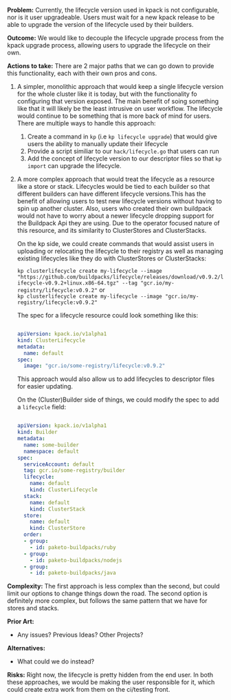 **Problem:**
Currently, the lifecycle version used in kpack is not configurable, nor is it user upgradeable. Users must wait for a new kpack release to be able to upgrade the version of the lifecycle used by their builders.

**Outcome:**
We would like to decouple the lifecycle upgrade process from the kpack upgrade process, allowing users to upgrade the lifecycle on their own.

**Actions to take:**
There are 2 major paths that we can go down to provide this functionality, each with their own pros and cons.

1. A simpler, monolithic approach that would keep a single lifecycle version for the whole cluster like it is today, but with the functionality fo configuring that version exposed. The main benefit of soing something like that it will likely be the least intrusive on user workflow. The lifecycle would continue to be something that is more back of mind for users. There are multiple ways to handle this approach:
	1. Create a command in `kp` (i.e `kp lifecycle upgrade`) that would give users the ability to manually update their lifecycle
	2. Provide a script similiar to our `hack/lifecycle.go` that users can run 
	3. Add the concept of lifecycle version to our descriptor files so that `kp import` can upgrade the lifecycle.  

2. A more complex approach that would treat the lifecycle as a resource like a store or stack. Lifecycles would be tied to each builder so that different builders can have different lifecycle versions.This has the benefit of allowing users to test new lifecycle versions without having to spin up another cluster. Also, users who created their own buildpack would not have to worry about a newer lifecycle dropping support for the Buildpack Api they are using. Due to the operator focused nature of this resource, and its similarity to ClusterStores and ClusterStacks.

	On the kp side, we could create commands that would assist users in uploading or relocating the lifecycle to their registry as well as managing existing lifecycles like they do with ClusterStores or ClusterStacks:
	
	`kp clusterlifecycle create my-lifecycle --image "https://github.com/buildpacks/lifecycle/releases/download/v0.9.2/lifecycle-v0.9.2+linux.x86-64.tgz" --tag "gcr.io/my-registry/lifecycle:v0.9.2"` 
	or  
	`kp clusterlifecycle create my-lifecycle --image "gcr.io/my-registry/lifecycle:v0.9.2"`

	The spec for a lifecycle resource could look something like this:

	```yaml
	
	apiVersion: kpack.io/v1alpha1
	kind: ClusterLifecycle
	metadata:
	  name: default
	spec:  
	  image: "gcr.io/some-registry/lifecycle:v0.9.2" 
	```
	
	This approach would also allow us to add lifecycles to descriptor files for easier updating.
	
	On the (Cluster)Builder side of things, we could modify the spec to add a `lifecycle` field:
	
	```yaml
	
	apiVersion: kpack.io/v1alpha1
	kind: Builder
	metadata:
	  name: some-builder
  	  namespace: default
  	spec:
	  serviceAccount: default
  	  tag: gcr.io/some-registry/builder
  	  lifecycle:
  	    name: default
  	    kind: ClusterLifecycle
  	  stack:
   	    name: default
   	    kind: ClusterStack
   	  store:
   	    name: default
   	    kind: ClusterStore
   	  order:
   	  - group:
   	    - id: paketo-buildpacks/ruby
   	  - group:
   	    - id: paketo-buildpacks/nodejs
   	  - group:
   	    - id: paketo-buildpacks/java
   ```

**Complexity:**
The first approach is less complex than the second, but could limit our options to change things down the road. The second option is definitely more complex, but follows the same pattern that we have for stores and stacks.

**Prior Art:**
* Any issues? Previous Ideas? Other Projects?

**Alternatives:**
* What could we do instead?

**Risks:**
Right now, the lifecycle is pretty hidden from the end user. In both these approaches, we would be making the user responsible for it, which could create extra work from them on the ci/testing front.